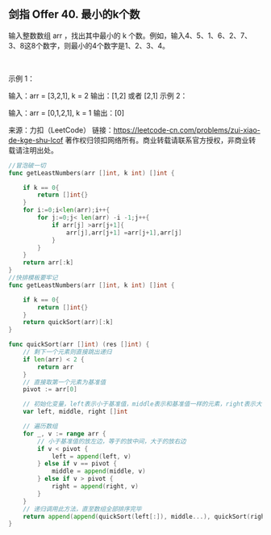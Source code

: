 ## 剑指 Offer 40. 最小的k个数

输入整数数组 arr ，找出其中最小的 k 个数。例如，输入4、5、1、6、2、7、3、8这8个数字，则最小的4个数字是1、2、3、4。

 

示例 1：

输入：arr = [3,2,1], k = 2
输出：[1,2] 或者 [2,1]
示例 2：

输入：arr = [0,1,2,1], k = 1
输出：[0]
 

来源：力扣（LeetCode）
链接：https://leetcode-cn.com/problems/zui-xiao-de-kge-shu-lcof
著作权归领扣网络所有。商业转载请联系官方授权，非商业转载请注明出处。
```go
//冒泡破一切
func getLeastNumbers(arr []int, k int) []int {

	if k == 0{
		return []int{}
	}
	for i:=0;i<len(arr);i++{
		for j:=0;j< len(arr) -i -1;j++{
			if arr[j] >arr[j+1]{
				arr[j],arr[j+1] =arr[j+1],arr[j]
			}
		}
	}
	return arr[:k]
}
//快排模板要牢记
func getLeastNumbers(arr []int, k int) []int {

	if k == 0{
		return []int{}
	}
	return quickSort(arr)[:k]
}

func quickSort(arr []int) (res []int) {
	// 剩下一个元素则直接跳出递归
	if len(arr) < 2 {
		return arr
	}
	// 直接取第一个元素为基准值
	pivot := arr[0]

	// 初始化变量，left表示小于基准值，middle表示和基准值一样的元素，right表示大于基准值的元素
	var left, middle, right []int

	// 遍历数组
	for _, v := range arr {
		// 小于基准值的放左边，等于的放中间，大于的放右边
		if v < pivot {
			left = append(left, v)
		} else if v == pivot {
			middle = append(middle, v)
		} else if v > pivot {
			right = append(right, v)
		}
	}
	// 递归调用此方法，直至数组全部排序完毕
	return append(append(quickSort(left[:]), middle...), quickSort(right[:])...)
}

```
